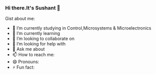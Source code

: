 ### Hi there.It's Sushant 👋

Gist about me:

- 🔭 I’m currently studying in Control,Microsystems & Microelectronics
- 🌱 I’m currently learning 
- 👯 I’m looking to collaborate on 
- 🤔 I’m looking for help with
- 💬 Ask me about 
- 📫 How to reach me:
- 😄 Pronouns: 
- ⚡ Fun fact: 
